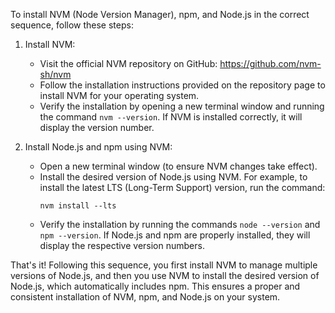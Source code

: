 To install NVM (Node Version Manager), npm, and Node.js in the correct sequence, follow these steps:

1. Install NVM:
    - Visit the official NVM repository on GitHub: https://github.com/nvm-sh/nvm
    - Follow the installation instructions provided on the repository page to install NVM for your operating system.
    - Verify the installation by opening a new terminal window and running the command `nvm --version`. If NVM is installed correctly, it will display the version number.

2. Install Node.js and npm using NVM:
    - Open a new terminal window (to ensure NVM changes take effect).
    - Install the desired version of Node.js using NVM. For example, to install the latest LTS (Long-Term Support) version, run the command:
      ```
      nvm install --lts
      ```
    - Verify the installation by running the commands `node --version` and `npm --version`. If Node.js and npm are properly installed, they will display the respective version numbers.

That's it! Following this sequence, you first install NVM to manage multiple versions of Node.js, and then you use NVM to install the desired version of Node.js, which automatically includes npm. This ensures a proper and consistent installation of NVM, npm, and Node.js on your system.
